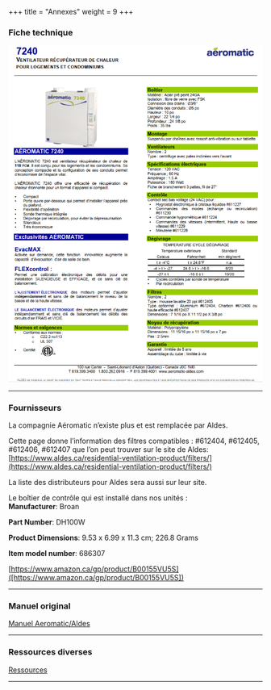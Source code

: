 +++
title = "Annexes"
weight = 9
+++
### Fiche technique
![Fiche technique](images/fiche_technique.png)
___

### Fournisseurs
La compagnie Aéromatic n’existe plus et est remplacée par Aldes.

Cette page donne l’information des filtres compatibles : #612404, #612405, #612406, #612407 que l’on peut trouver sur le site de Aldes: [https://www.aldes.ca/residential-ventilation-product/filters/](https://www.aldes.ca/residential-ventilation-product/filters/)

La liste des distributeurs pour Aldes sera aussi sur leur site.

Le boîtier de contrôle qui est installé dans nos unités :  
**Manufacturer**: Broan  

**Part Number**: DH100W  

**Product Dimensions**: 9.53 x 6.99 x 11.3 cm; 226.8 Grams  

**Item model number**: 686307  

[https://www.amazon.ca/gp/product/B00155VU5S]([https://www.amazon.ca/gp/product/B00155VU5S])
___

### Manuel original
[Manuel Aeromatic/Aldes](ressources/manuel_aeromatic.pdf)
___

### Ressources diverses
[Ressources](https://github.com/d4d0o/latannerie/tree/main/docs/ressources)
___


